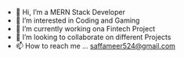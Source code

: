 - 👋 Hi, I’m a MERN Stack Developer
- 👀 I’m interested in Coding and Gaming
- 🌱 I’m currently working ona Fintech Project
- 💞️ I’m looking to collaborate on different Projects
- 📫 How to reach me ... saffameer524@gmail.com

<!---

MrAqibMeer/MrAqibMeer is a ✨ special ✨ repository because its `README.md` (this file) appears on your GitHub profile.
You can click the Preview link to take a look at your changes.
--->
